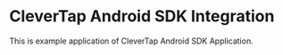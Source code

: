 # CleverTap Android SDK Integration

This is example application of CleverTap Android SDK Application.
